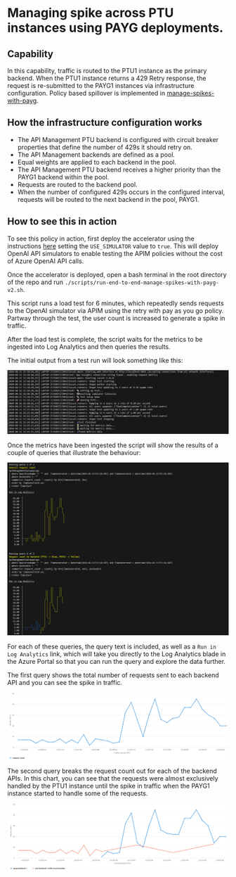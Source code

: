 # Managing spike across PTU instances using PAYG deployments.

## Capability

In this capability, traffic is routed to the PTU1 instance as the primary backend. When the PTU1 instance returns a 429 Retry response, the request is re-submitted to the PAYG1 instances via infrastructure configuration. Policy based spillover is implemented in [manage-spikes-with-payg](../manage-spikes-with-payg/README.md).

## How the infrastructure configuration works

- The API Management PTU backend is configured with circuit breaker properties that define the number of 429s it should retry on.
- The API Management backends are defined as a pool.
- Equal weights are applied to each backend in the pool.
- The API Management PTU backend receives a higher priority than the PAYG1 backend within the pool.
- Requests are routed to the backend pool.
- When the number of configured 429s occurs in the configured interval, requests will be routed to the next backend in the pool, PAYG1.

## How to see this in action

To see this policy in action, first deploy the accelerator using the instructions [here](../../README.md) setting the `USE_SIMULATOR` value to `true`.
This will deploy OpenAI API simulators to enable testing the APIM policies without the cost of Azure OpenAI API calls.

Once the accelerator is deployed, open a bash terminal in the root directory of the repo and run `./scripts/run-end-to-end-manage-spikes-with-payg-v2.sh`.

This script runs a load test for 6 minutes, which repeatedly sends requests to the OpenAI simulator via APIM using the retry with pay as you go policy.
Partway through the test, the user count is increased to generate a spike in traffic.

After the load test is complete, the script waits for the metrics to be ingested into Log Analytics and then queries the results.

The initial output from a test run will look something like this:

![output showing the test steps](docs/output-1.png)

Once the metrics have been ingested the script will show the results of a couple of queries that illustrate the behaviour:

![output showing the query results](docs/output-2.png)

For each of these queries, the query text is included, as well as a `Run in Log Analytics` link, which will take you directly to the Log Analytics blade in the Azure Portal so that you can run the query and explore the data further.

The first query shows the total number of requests sent to each backend API and you can see the spike in traffic.

![Screenshot of Log Analytics query showing the overall request count](docs/query-overall.png)

The second query breaks the request count out for each of the backend APIs. In this chart, you can see that the requests were almost exclusively handled by the PTU1 instance until the spike in traffic when the PAYG1 instance started to handle some of the requests.

![Screenshot of Log Analytics query showing the request count by backend](docs/query-backend.png)
